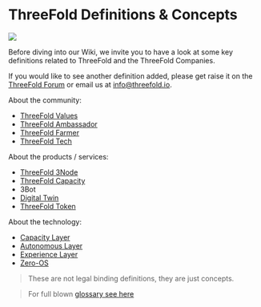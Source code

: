 # ThreeFold Definitions & Concepts

![](img/definitionsv2.png)

Before diving into our Wiki, we invite you to have a look at some key definitions related to ThreeFold and the ThreeFold Companies.

If you would like to see another definition added, please get raise it on the [ThreeFold Forum](https://forum.threefold.io/) or email us at info@threefold.io.

About the community:

- [ThreeFold Values](threefold_values)
- [ThreeFold Ambassador](threefold_ambassador)
- [ThreeFold Farmer](tfgrid:threefold_farmer)
- [ThreeFold Tech](threefold_tech)

About the products / services:

- [ThreeFold 3Node](3node)
- [ThreeFold Capacity](ic_internet_capacity)
- 3Bot
- [Digital Twin](twin:digitaltwin)
- [ThreeFold Token](threefold_token)

About the technology:

- [Capacity Layer](capacity_layer)
- [Autonomous Layer](autonomous_layer)
- [Experience Layer](experience_layer)
- [Zero-OS](tfgrid:zos)

> These are not legal binding definitions, they are just concepts.

> For full blown [glossary see here](defs)